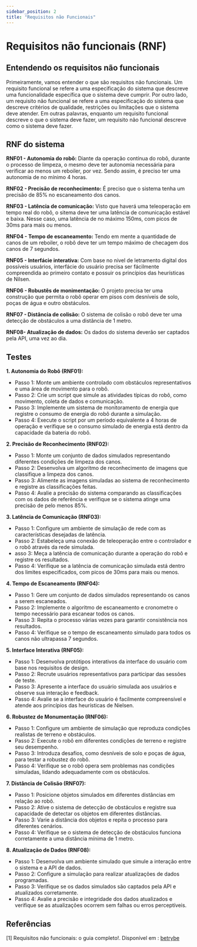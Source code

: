 ```yaml
---
sidebar_position: 2
title: "Requisitos não Funcionais"
---
```


# Requisitos não funcionais (RNF)

## Entendendo os requisitos não funcionais

Primeiramente, vamos entender o que são requisitos não funcionais. Um requisito funcional se refere a uma especificação do sistema que descreve uma funcionalidade específica que o sistema deve cumprir. Por outro lado, um requisito não funcional se refere a uma especificação do sistema que descreve critérios de qualidade, restrições ou limitações que o sistema deve atender. Em outras palavras, enquanto um requisito funcional descreve o que o sistema deve fazer, um requisito não funcional descreve como o sistema deve fazer.

## RNF do sistema

**RNF01 - Autonomia do robô:** Diante da operação contínua do robô, durante o processo de limpeza, o mesmo deve ter autonomia necessária para verificar ao menos um reboiler, por vez. Sendo assim, é preciso ter uma autonomia de no mínimo 4 horas.

**RNF02 - Precisão de reconhecimento:** É preciso que o sistema tenha um precisão de 85% no escaneamento dos canos.

**RNF03 - Latência de comunicação:** Visto que haverá uma teleoperação em tempo real do robô, o sitema deve ter uma latência de comunicação estável e baixa. Nesse caso, uma latência de no máximo 150ms, com picos de 30ms para mais ou menos.

**RNF04 - Tempo de escaneamento:** Tendo em mente a quantidade de canos de um reboiler, o robô deve ter um tempo máximo de checagem dos canos de 7 segundos.

**RNF05 - Interfácie interativa:** Com base no nivel de letramento digital dos possíveis usuários, interfácie do usuário precisa ser fácilmente compreendida ao primeiro contato e possuir os princípios das heurísticas de Nilsen. 

**RNF06 - Robustês de monimentação:** O projeto precisa ter uma construção que permita o robô operar em pisos com desníveis de solo, poças de água e outro obstáculos.

**RNF07 - Distância de colisão:** O sistema de colisão o robô deve ter uma detecção de obstáculos a uma distância de 1 metro.

**RNF08- Atualização de dados:** Os dados do sistema deverão ser captados pela API, uma vez ao dia.
 
## Testes

**1. Autonomia do Robô (RNF01):**
- Passo 1: Monte um ambiente controlado com obstáculos representativos e uma área de movimento para o robô.
- Passo 2: Crie um script que simule as atividades típicas do robô, como movimento, coleta de dados e comunicação.
- Passo 3: Implemente um sistema de monitoramento de energia que registre o consumo de energia do robô durante a simulação.
- Passo 4: Execute o script por um período equivalente a 4 horas de operação e verifique se o consumo simulado de energia está dentro da capacidade da bateria do robô.

**2. Precisão de Reconhecimento (RNF02):**
- Passo 1: Monte um conjunto de dados simulados representando diferentes condições de limpeza dos canos.
- Passo 2: Desenvolva um algoritmo de reconhecimento de imagens que classifique a limpeza dos canos.
- Passo 3: Alimente as imagens simuladas ao sistema de reconhecimento e registre as classificações feitas.
- Passo 4: Avalie a precisão do sistema comparando as classificações com os dados de referência e verifique se o sistema atinge uma precisão de pelo menos 85%.

**3. Latência de Comunicação (RNF03):**
- Passo 1: Configure um ambiente de simulação de rede com as características desejadas de latência.
- Passo 2: Estabeleça uma conexão de teleoperação entre o controlador e o robô através da rede simulada.
- asso 3: Meça a latência de comunicação durante a operação do robô e registre os resultados.
- Passo 4: Verifique se a latência de comunicação simulada está dentro dos limites especificados, com picos de 30ms para mais ou menos.

**4. Tempo de Escaneamento (RNF04):**
- Passo 1: Gere um conjunto de dados simulados representando os canos a serem escaneados.
- Passo 2: Implemente o algoritmo de escaneamento e cronometre o tempo necessário para escanear todos os canos.
- Passo 3: Repita o processo várias vezes para garantir consistência nos resultados.
- Passo 4: Verifique se o tempo de escaneamento simulado para todos os canos não ultrapassa 7 segundos.

**5. Interface Interativa (RNF05):**
- Passo 1: Desenvolva protótipos interativos da interface do usuário com base nos requisitos de design.
- Passo 2: Recrute usuários representativos para participar das sessões de teste.
- Passo 3: Apresente a interface do usuário simulada aos usuários e observe sua interação e feedback.
- Passo 4: Avalie se a interface do usuário é facilmente compreensível e atende aos princípios das heurísticas de Nielsen.

**6. Robustez de Monumentação (RNF06):**
- Passo 1: Configure um ambiente de simulação que reproduza condições realistas de terreno e obstáculos.
- Passo 2: Execute o robô em diferentes condições de terreno e registre seu desempenho.
- Passo 3: Introduza desafios, como desníveis de solo e poças de água, para testar a robustez do robô.
- Passo 4: Verifique se o robô opera sem problemas nas condições simuladas, lidando adequadamente com os obstáculos.

**7. Distância de Colisão (RNF07):**
- Passo 1: Posicione objetos simulados em diferentes distâncias em relação ao robô.
- Passo 2: Ative o sistema de detecção de obstáculos e registre sua capacidade de detectar os objetos em diferentes distâncias.
- Passo 3: Varie a distância dos objetos e repita o processo para diferentes cenários.
- Passo 4: Verifique se o sistema de detecção de obstáculos funciona corretamente a uma distância mínima de 1 metro.

**8. Atualização de Dados (RNF08):**
- Passo 1: Desenvolva um ambiente simulado que simule a interação entre o sistema e a API de dados.
- Passo 2: Configure a simulação para realizar atualizações de dados programadas.
- Passo 3: Verifique se os dados simulados são captados pela API e atualizados corretamente.
- Passo 4: Avalie a precisão e integridade dos dados atualizados e verifique se as atualizações ocorrem sem falhas ou erros perceptíveis.

## Referências 

[1] Requisitos não funcionais: o guia completo!. Disponível em : [betrybe](https://blog.betrybe.com/tecnologia/requisitos-nao-funcionais/)
